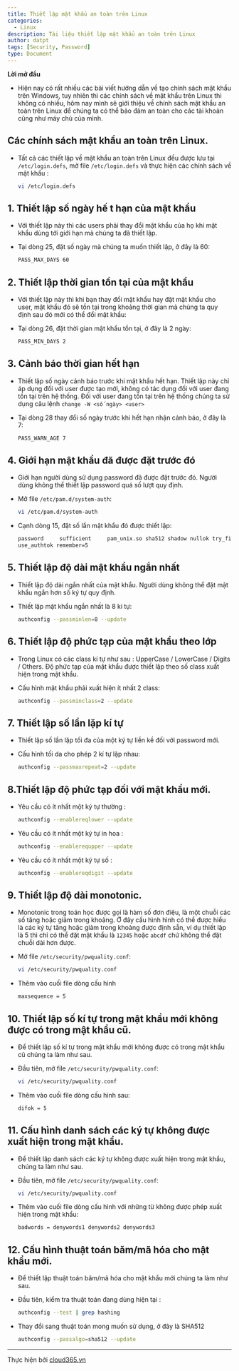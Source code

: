 ```yaml
---
title: Thiết lập mật khẩu an toàn trên Linux
categories:
  - Linux
description: Tài liệu thiết lập mật khẩu an toàn trên Linux
author: datpt
tags: [Security, Password]
type: Document
---
```



**Lời mở đầu**

- Hiện nay có rất nhiều các bài viết hướng dẫn về tạo chính sách mật khẩu trên Windows, tuy nhiên thì các chính sách về mật khẩu trên Linux 
thì không có nhiều, hôm nay mình sẽ giới thiệu về chính sách mật khẩu an toàn trên Linux để chúng ta có thể bảo đảm an toàn cho các tài khoản cũng như máy chủ của mình.



## Các chính sách mật khẩu an toàn trên Linux.

- Tất cả các thiết lập về mật khẩu an toàn trên Linux đều được lưu tại `/etc/login.defs`, mở file `/etc/login.defs` và thực hiện các chính sách về mật khẩu :

    ```sh
    vi /etc/login.defs
    ```

## 1. Thiết lập số ngày hế t hạn của mật khẩu

- Với thiết lập này thì các users phải thay đổi mật khẩu của họ khi mật khẩu dùng tới giới hạn mà chúng ta đã thiết lập.

- Tại dòng 25, đặt số ngày mà chúng ta muốn thiết lập, ở đây là 60:

	```sh
	PASS_MAX_DAYS 60
	```
## 2. Thiết lập thời gian tồn tại của mật khẩu

- Với thiết lập này thì khi bạn thay đổi mật khẩu hay đặt mật khẩu cho user, mật khẩu đó sẽ tồn tại trong khoảng thời gian mà 
chúng ta quy định sau đó mới có thể đổi mật khẩu:

- Tại dòng 26, đặt thời gian mật khẩu tồn tại, ở đây là 2 ngày:

	```sh
	PASS_MIN_DAYS 2
	```

## 3. Cảnh báo thời gian hết hạn

- Thiết lập số ngày cảnh báo trước khi mật khẩu hết hạn. Thiết lập này chỉ áp dụng đối với user được tạo mới, không có tác dụng đối với user đang tồn tại trên hệ thống. Đối với user đang tồn tại trên hệ thống chúng ta sử dụng câu lệnh `change -W <số ngày> <user>`

- Tại dòng 28 thay đổi số ngày trước khi hết hạn nhận cảnh báo, ở đây là 7:

	```sh
	PASS_WARN_AGE 7
	```

## 4. Giới hạn mật khẩu đã được đặt trước đó

- Giới hạn người dùng sử dụng password đã được đặt trước đó. Người dùng không thể thiết lập password quá số lượt quy định.

- Mở file `/etc/pam.d/system-auth`:

	```sh
	vi /etc/pam.d/system-auth
	```

- Cạnh dòng 15, đặt số lần mật khẩu đó được thiết lập:

	```sh
	password     sufficient     pam_unix.so sha512 shadow nullok try_first_pass
	use_authtok remember=5
	```

## 5. Thiết lập độ dài mật khẩu ngắn nhất

- Thiết lập độ dài ngắn nhất của mật khẩu. Người dùng không thể đặt mật khẩu ngắn hơn số ký tự quy định.

- Thiết lập mật khẩu ngắn nhất là 8 kí tự:

	```sh
	authconfig --passminlen=8 --update
	```

## 6. Thiết lập độ phức tạp của mật khẩu theo lớp

- Trong Linux có các class kí tự như sau : UpperCase / LowerCase / Digits / Others. Độ phức tạp của mật khẩu được thiết lập theo số class xuất hiện trong mật khẩu.

- Cấu hình mật khẩu phải xuất hiện ít nhất 2 class:

	```sh
	authconfig --passminclass=2 --update
	```

## 7. Thiết lập số lần lặp kí tự

- Thiết lập số lần lặp tối đa của một ký tự liền kề  đối với password mới.

- Cấu hình tối da cho phép 2 kí tự lặp nhau:

	```sh
	authconfig --passmaxrepeat=2 --update
	```

## 8.Thiết lập độ phức tạp đối với mật khẩu mới.

- Yêu cầu có ít nhất một ký tự thường :

	```sh
	authconfig --enablereqlower --update
	```

- Yêu cầu có ít nhất một ký tự in hoa :

	```sh
	authconfig --enablerequpper --update
	```

- Yêu cầu có ít nhất một ký tự số :

	```sh
	authconfig --enablereqdigit --update
	```

## 9. Thiết lập độ dài monotonic.

- Monotonic trong toán học được gọi là hàm số đơn điệu, là một chuỗi các số tăng hoặc giảm trong khoảng. Ở đây cấu hình hình có thể được hiểu là các ký tự tăng hoặc giảm trong khoảng được định sẵn, ví dụ thiết lập là 5 thì chỉ có thể đặt mật khẩu là `12345` hoặc `abcdf` chứ không thể đặt chuỗi dài hơn được.

- Mở file `/etc/security/pwquality.conf`:

	```sh
	vi /etc/security/pwquality.conf
	```

- Thêm vào cuối file dòng cấu hình

	```sh
	maxsequence = 5
	```

## 10. Thiết lập số kí tự trong mật khẩu mới không được có trong mật khẩu cũ.

- Để thiết lập số kí tự trong mật khẩu mới không được có trong mật khẩu cũ chúng ta làm như sau.

- Đầu tiên, mở file `/etc/security/pwquality.conf`:

	```sh
	vi /etc/security/pwquality.conf
	```

- Thêm vào cuối file dòng cấu hình sau:

	```sh
	difok = 5
	```

## 11. Cấu hình danh sách các ký tự không được xuất hiện trong mật khẩu.

- Để thiết lập danh sách các ký tự không được xuất hiện trong mật khẩu, chúng ta làm như sau.

- Đầu tiên, mở file `/etc/security/pwquality.conf`:

	```sh
	vi /etc/security/pwquality.conf
	```

- Thêm vào cuối file dòng cấu hình với những từ không được phép xuất hiện trong mật khẩu:

	```sh
	badwords = denywords1 denywords2 denywords3
	```

## 12. Cấu hình thuật toán băm/mã hóa cho mật khẩu mới.

- Để thiết lập thuật toán băm/mã hóa cho mật khẩu mới chúng ta làm như sau.

- Đầu tiên, kiểm tra thuật toán đang dùng hiện tại :

	```sh
	authconfig --test | grep hashing
	```

- Thay đổi sang thuật toán mong muốn sử dụng, ở đây là SHA512

	```sh
	authconfig --passalgo=sha512 --update
	```

---
Thực hiện bởi [cloud365.vn](https://cloud365.vn/)
